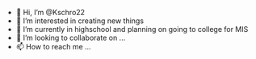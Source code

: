 - 👋 Hi, I’m @Kschro22
- 👀 I’m interested in creating new things
- 🌱 I’m currently in highschool and planning on going to college for MIS
- 💞️ I’m looking to collaborate on ...
- 📫 How to reach me ...

<!---
Kschro22/Kschro22 is a ✨ special ✨ repository because its `README.md` (this file) appears on your GitHub profile.
You can click the Preview link to take a look at your changes.
--->
